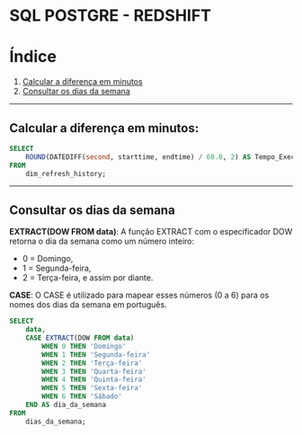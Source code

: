 # SQL POSTGRE - REDSHIFT


# Índice

1. [Calcular a diferença em minutos](#calcular-a-diferença-em-minutos)
2. [Consultar os dias da semana](#consultar-os-dias-da-semana)

---

## Calcular a diferença em minutos:

```sql
SELECT 
    ROUND(DATEDIFF(second, starttime, endtime) / 60.0, 2) AS Tempo_Execucao_min
FROM 
    dim_refresh_history;
```

---

## Consultar os dias da semana

**EXTRACT(DOW FROM data)**: A função EXTRACT com o especificador DOW retorna o dia da semana como um número inteiro:

- 0 = Domingo,
- 1 = Segunda-feira,
- 2 = Terça-feira, e assim por diante.

**CASE**: O CASE é utilizado para mapear esses números (0 a 6) para os nomes dos dias da semana em português.

```sql
SELECT 
    data,
    CASE EXTRACT(DOW FROM data)
        WHEN 0 THEN 'Domingo'
        WHEN 1 THEN 'Segunda-feira'
        WHEN 2 THEN 'Terça-feira'
        WHEN 3 THEN 'Quarta-feira'
        WHEN 4 THEN 'Quinta-feira'
        WHEN 5 THEN 'Sexta-feira'
        WHEN 6 THEN 'Sábado'
    END AS dia_da_semana
FROM 
    dias_da_semana;
```
